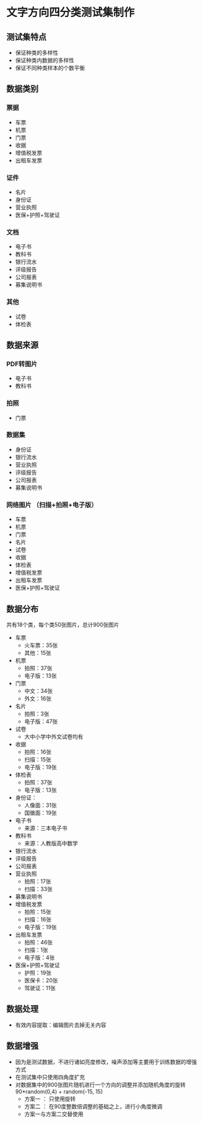 # 文字方向四分类测试集制作
## 测试集特点
- 保证种类的多样性
- 保证种类内数据的多样性
- 保证不同种类样本的个数平衡

## 数据类别
### 票据
- 车票
- 机票
- 门票
- 收据
- 增值税发票
- 出租车发票

### 证件
- 名片
- 身份证
- 营业执照
- 医保+护照+驾驶证

### 文档
- 电子书
- 教科书
- 银行流水
- 评级报告
- 公司报表
- 募集说明书

### 其他
- 试卷
- 体检表


## 数据来源
### PDF转图片
- 电子书
- 教科书

### 拍照
- 门票

### 数据集
- 身份证
- 银行流水
- 营业执照
- 评级报告
- 公司报表
- 募集说明书

### 网络图片 （扫描+拍照+电子版）
- 车票
- 机票
- 门票
- 名片
- 试卷
- 收据
- 体检表
- 增值税发票
- 出租车发票
- 医保+护照+驾驶证

## 数据分布
共有18个类，每个类50张图片，总计900张图片

- 车票
  - 火车票：35张
  - 其他：15张
- 机票
  - 拍照：37张
  - 电子版：13张
- 门票
  - 中文：34张
  - 外文：16张
- 名片
  - 拍照：3张
  - 电子版：47张
- 试卷
  - 大中小学中外文试卷均有
- 收据
  - 拍照：16张
  - 扫描：15张
  - 电子版：19张
- 体检表
  - 拍照：37张
  - 电子版：13张
- 身份证：
  - 人像面：31张
  - 国徽面：19张
- 电子书
  - 来源：三本电子书
- 教科书
  - 来源：人教版高中数学
- 银行流水
- 评级报告
- 公司报表
- 营业执照
  - 拍照：17张
  - 扫描：33张
- 募集说明书
- 增值税发票
  - 拍照：15张
  - 扫描：16张
  - 电子版：19张
- 出租车发票
  - 拍照：46张
  - 扫描：1张
  - 电子版：4张
- 医保+护照+驾驶证
  - 护照：19张
  - 医保卡：20张
  - 驾驶证：11张

## 数据处理
- 有效内容提取：编辑图片去掉无关内容

## 数据增强
- 因为是测试数据，不进行诸如亮度修改，噪声添加等主要用于训练数据的增强方式
- 在测试集中只使用四角度扩充
- 对数据集中的900张图片随机进行一个方向的调整并添加随机角度的旋转 90*random(0,4) + random(-15, 15)
  - 方案一 ： 只使用旋转
  - 方案二 ： 在90度整数倍调整的基础之上，进行小角度微调
  - 方案一与方案二交替使用

